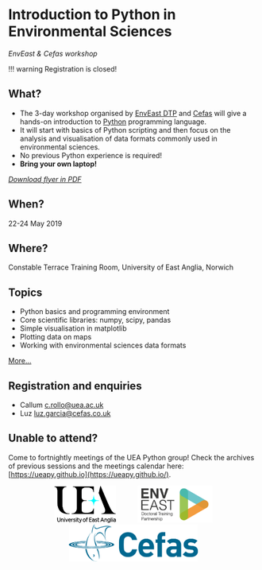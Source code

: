 # Introduction to Python in Environmental Sciences
*EnvEast & Cefas workshop*

!!! warning
    Registration is closed! 

## What?
* The 3-day workshop organised by [EnvEast DTP](http://www.enveast.ac.uk/) and [Cefas](http://www.cefas.co.uk/) will give a hands-on introduction to [Python](http://www.python.org/) programming language.
* It will start with basics of Python scripting and then focus on the analysis and visualisation of data formats commonly used in environmental sciences.
* No previous Python experience is required!
* **Bring your own laptop!**

*[Download flyer in PDF](flyer/flyer.pdf)*

## When?
22-24 May 2019

## Where?
Constable Terrace Training Room, University of East Anglia, Norwich

## Topics
* Python basics and programming environment
* Core scientific libraries: numpy, scipy, pandas
* Simple visualisation in matplotlib
* Plotting data on maps
* Working with environmental sciences data formats

[More...](programme.md)

## Registration and enquiries
* Callum [c.rollo@uea.ac.uk](mailto:c.rollo@uea.ac.uk)
* Luz [luz.garcia@cefas.co.uk](mailto:luz.garcia@cefas.co.uk)

## Unable to attend?
Come to fortnightly meetings of the UEA Python group! Check the archives of previous sessions and the meetings calendar here: [https://ueapy.github.io](https://ueapy.github.io/).

<center>
<a href="http://www.uea.ac.uk"><img src="flyer/uealogo.png" title="University of East Anglia" style="height:75px;" hspace="20"></a>
<a href="http://www.enveast.ac.uk"><img src="flyer/enveast_logo.png" title="EnvEast DTP" style="height:75px;" hspace="20"></a>
<a href="http://www.cefas.co.uk"><img src="flyer/cefas_logo.png" title="Cefas" style="height:75px;" hspace="20"></a>
</center>

